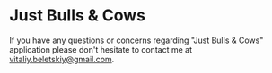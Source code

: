 # Just Bulls & Cows

If you have any questions or concerns regarding "Just Bulls & Cows" application please don't hesitate to contact me at vitaliy.beletskiy@gmail.com.
